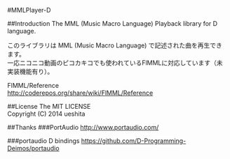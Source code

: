 #MMLPlayer-D

##Introduction
The MML (Music Macro Language) Playback library for D language.  
  
このライブラリは MML (Music Macro Language) で記述された曲を再生できます。  
一応ニコニコ動画のピコカキコでも使われているFlMMLに対応しています（未実装機能有り）。

FlMML/Reference  
http://coderepos.org/share/wiki/FlMML/Reference

##License
The MIT LICENSE  
Copyright (C) 2014 ueshita

##Thanks
###PortAudio
http://www.portaudio.com/

###portaudio D bindings
https://github.com/D-Programming-Deimos/portaudio
